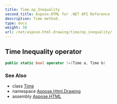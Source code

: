 ```yaml
---
title: Time.op_Inequality
second_title: Aspose.HTML for .NET API Reference
description: Time method. 
type: docs
weight: 50
url: /net/aspose.html.drawing/time/op_inequality/
---
```

## Time Inequality operator

```csharp
public static bool operator !=(Time a, Time b)
```

### See Also

* class [Time](../)
* namespace [Aspose.Html.Drawing](../../time/)
* assembly [Aspose.HTML](../../../)
